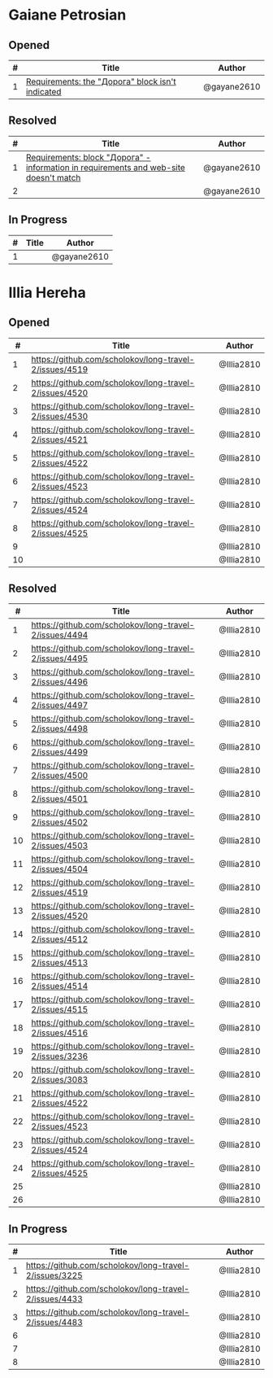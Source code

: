 # Gaiane Petrosian

## Opened

| #   | Title | Author
| --- | ---   | ----
| 1   |[Requirements: the "Дорога" block isn't indicated](https://github.com/users/scholokov/projects/4/views/3?pane=issue&itemId=40677184)|@gayane2610



## Resolved
| #   | Title | Author
| --- | ---   | ----
| 1   |[Requirements: block "Дорога" - information in requirements and web-site doesn't match](https://github.com/users/scholokov/projects/4/views/3?pane=issue&itemId=40677184)|@gayane2610
| 2   |[]()|@gayane2610


## In Progress
| #   | Title | Author
| --- | ---   | ----
| 1   | []()|@gayane2610


# Illia Hereha

## Opened

| #   | Title | Author
| --- | ---   | ----
| 1   |[https://github.com/scholokov/long-travel-2/issues/4519  ](https://github.com/scholokov/long-travel-2/issues/4519)   | @Illia2810
| 2   |[https://github.com/scholokov/long-travel-2/issues/4520  ](https://github.com/scholokov/long-travel-2/issues/4520)   | @Illia2810
| 3   |[https://github.com/scholokov/long-travel-2/issues/4530  ](https://github.com/scholokov/long-travel-2/issues/4530)  | @Illia2810
| 4   |[https://github.com/scholokov/long-travel-2/issues/4521  ](https://github.com/scholokov/long-travel-2/issues/4521)   | @Illia2810
| 5   |[https://github.com/scholokov/long-travel-2/issues/4522  ](https://github.com/scholokov/long-travel-2/issues/4522)   | @Illia2810
| 6   |[https://github.com/scholokov/long-travel-2/issues/4523  ](https://github.com/scholokov/long-travel-2/issues/4523)   | @Illia2810
| 7   |[https://github.com/scholokov/long-travel-2/issues/4524  ](https://github.com/scholokov/long-travel-2/issues/4524)   | @Illia2810
| 8   |[https://github.com/scholokov/long-travel-2/issues/4525  ](https://github.com/scholokov/long-travel-2/issues/4525)   | @Illia2810
| 9   |   | @Illia2810
| 10  |   | @Illia2810

## Resolved
| #   | Title | Author
| --- | ---   | ----
| 1   |[https://github.com/scholokov/long-travel-2/issues/4494  ](https://github.com/scholokov/long-travel-2/issues/4494)   | @Illia2810
| 2   |[https://github.com/scholokov/long-travel-2/issues/4495  ](https://github.com/scholokov/long-travel-2/issues/4495)   | @Illia2810
| 3   |[https://github.com/scholokov/long-travel-2/issues/4496  ](https://github.com/scholokov/long-travel-2/issues/4496)   | @Illia2810
| 4   |[https://github.com/scholokov/long-travel-2/issues/4497  ](https://github.com/scholokov/long-travel-2/issues/4497)   | @Illia2810
| 5   |[https://github.com/scholokov/long-travel-2/issues/4498  ](https://github.com/scholokov/long-travel-2/issues/4498)   | @Illia2810
| 6   |[https://github.com/scholokov/long-travel-2/issues/4499  ](https://github.com/scholokov/long-travel-2/issues/4499)   | @Illia2810
| 7   |[https://github.com/scholokov/long-travel-2/issues/4500  ](https://github.com/scholokov/long-travel-2/issues/4500)   | @Illia2810
| 8   |[https://github.com/scholokov/long-travel-2/issues/4501  ](https://github.com/scholokov/long-travel-2/issues/4501)   | @Illia2810
| 9   |[https://github.com/scholokov/long-travel-2/issues/4502  ](https://github.com/scholokov/long-travel-2/issues/4502)   | @Illia2810
| 10  |[https://github.com/scholokov/long-travel-2/issues/4503  ](https://github.com/scholokov/long-travel-2/issues/4503)   | @Illia2810
| 11  |[https://github.com/scholokov/long-travel-2/issues/4504  ](https://github.com/scholokov/long-travel-2/issues/4504)   | @Illia2810
| 12  |[https://github.com/scholokov/long-travel-2/issues/4519  ](https://github.com/scholokov/long-travel-2/issues/4519)   | @Illia2810
| 13  |[https://github.com/scholokov/long-travel-2/issues/4520  ](https://github.com/scholokov/long-travel-2/issues/4520)   | @Illia2810
| 14  |[https://github.com/scholokov/long-travel-2/issues/4512  ](https://github.com/scholokov/long-travel-2/issues/4512)   | @Illia2810
| 15  |[https://github.com/scholokov/long-travel-2/issues/4513  ](https://github.com/scholokov/long-travel-2/issues/4513)   | @Illia2810
| 16  |[https://github.com/scholokov/long-travel-2/issues/4514  ](https://github.com/scholokov/long-travel-2/issues/4514)   | @Illia2810
| 17  |[https://github.com/scholokov/long-travel-2/issues/4515  ](https://github.com/scholokov/long-travel-2/issues/4515)   | @Illia2810
| 18  |[https://github.com/scholokov/long-travel-2/issues/4516  ](https://github.com/scholokov/long-travel-2/issues/4516)   | @Illia2810
| 19  |[https://github.com/scholokov/long-travel-2/issues/3236  ](https://github.com/scholokov/long-travel-2/issues/3236)   | @Illia2810
| 20  |[https://github.com/scholokov/long-travel-2/issues/3083  ](https://github.com/scholokov/long-travel-2/issues/3083)   | @Illia2810
| 21  |[https://github.com/scholokov/long-travel-2/issues/4522  ](https://github.com/scholokov/long-travel-2/issues/4522)   | @Illia2810
| 22  |[https://github.com/scholokov/long-travel-2/issues/4523  ](https://github.com/scholokov/long-travel-2/issues/4523)   | @Illia2810
| 23  |[https://github.com/scholokov/long-travel-2/issues/4524  ](https://github.com/scholokov/long-travel-2/issues/4524)  | @Illia2810
| 24  |[https://github.com/scholokov/long-travel-2/issues/4525  ](https://github.com/scholokov/long-travel-2/issues/4525)   | @Illia2810
| 25  |   | @Illia2810
| 26  |   | @Illia2810


## In Progress

| #   | Title | Author
| --- | ---   | ----
| 1   |[https://github.com/scholokov/long-travel-2/issues/3225  ](https://github.com/scholokov/long-travel-2/issues/3225)   | @Illia2810
| 2   |[https://github.com/scholokov/long-travel-2/issues/4433  ](https://github.com/scholokov/long-travel-2/issues/4433)   | @Illia2810
| 3   |[https://github.com/scholokov/long-travel-2/issues/4483  ](https://github.com/scholokov/long-travel-2/issues/4483)   | @Illia2810
| 6   |   | @Illia2810
| 7   |   | @Illia2810
| 8   |   | @Illia2810 

